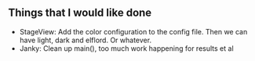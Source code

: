 ## Things that I would like done

- StageView: Add the color configuration to the config file. Then we can have light, dark and elflord. Or whatever.
- Janky: Clean up main(), too much work happening for results et al
